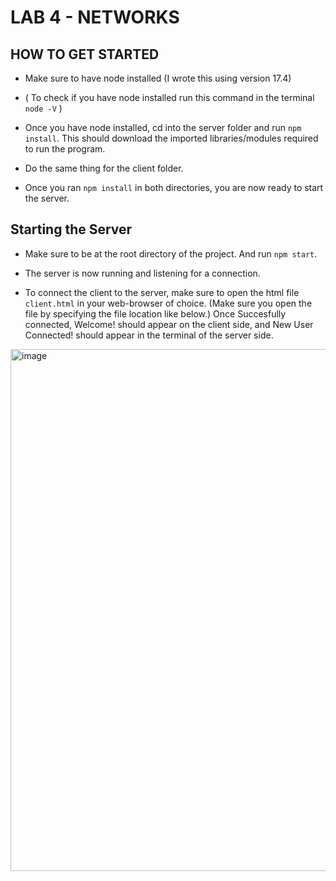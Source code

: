 # LAB 4 - NETWORKS

## HOW TO GET STARTED

* Make sure to have node installed (I wrote this using version 17.4)

* ( To check if you have node installed run this command in the terminal `node -V` )

* Once you have node installed, cd into the server folder and run `npm install`. This should download the imported libraries/modules required to run the program.

* Do the same thing for the client folder.

* Once you ran `npm install` in both directories, you are now ready to start the server.

## Starting the Server

* Make sure to be at the root directory of the project. And run `npm start`.

* The server is now running and listening for a connection.

* To connect the client to the server, make sure to open the html file `client.html` in your web-browser of choice. (Make sure you open the file by specifying the file location like below.) Once Succesfully connected, Welcome! should appear on the client side, and New User Connected! should appear in the terminal of the server side.

<img width="835" alt="image" src="https://user-images.githubusercontent.com/71607977/154789836-376f7f29-ed0e-4c6b-aed8-9e904ae73503.png">



